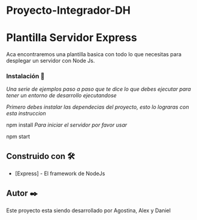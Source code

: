 # Proyecto-Integrador-DH
# Plantilla Servidor Express

Aca encontraremos una plantilla basica con todo lo que necesitas para desplegar un servidor con Node Js.

### Instalación 🔧

_Una serie de ejemplos paso a paso que te dice lo que debes ejecutar para tener un entorno de desarrollo ejecutandose_

_Primero debes instalar las dependecias del proyecto, esto lo lograras con esta instruccion_

npm install
_Para iniciar el servidor por favor usar_

npm start
## Construido con 🛠️

* [Express] - El framework de NodeJs


## Autor ✒️

Este proyecto esta siendo desarrollado por Agostina, Alex y Daniel
